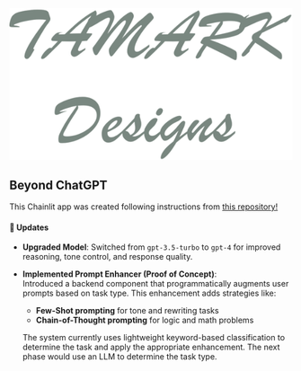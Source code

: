![TAMARK Designs](./public/logo_light_transparent.png)

## Beyond ChatGPT 

This Chainlit app was created following instructions from [this repository!](https://github.com/AI-Maker-Space/Beyond-ChatGPT)

#### 🔧 Updates

- **Upgraded Model**: Switched from `gpt-3.5-turbo` to `gpt-4` for improved reasoning, tone control, and response quality.
- **Implemented Prompt Enhancer (Proof of Concept)**:  
  Introduced a backend component that programmatically augments user prompts based on task type. This enhancement adds strategies like:
  - **Few-Shot prompting** for tone and rewriting tasks
  - **Chain-of-Thought prompting** for logic and math problems  

  The system currently uses lightweight keyword-based classification to determine the task and apply the appropriate enhancement. The next phase would use an LLM to determine the task type.
